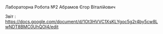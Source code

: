 Лабораторна Робота №2
Абрамов Єгор Віталійович

Звіт : https://docs.google.com/document/d/1Ot3HVVC1XsKLYgoc5g2r4by5cw8LwNDT8BMC0UhQOl4/edit